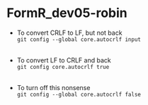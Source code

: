 # FormR_dev05-robin 

- To convert CRLF to LF, but not back  
  `git config --global core.autocrlf input`
  <br><br>   

- To convert LF to CRLF and back   
  `git config core.autocrlf true`
  <br><br>   

- To turn off this nonsense   
  `git config --global core.autocrlf false`    
  
     